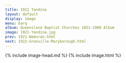 ```yaml
---
title: 1921 Yandina
layout: default
display: image
menu: barq
album: Queensland Baptist Churches 1851-1960 Album
image: 1921-Yandina.jpg
prev: 1921-Wamuran.html
next: 1922-Granville-Maryborough.html
---
```

{% include image-head.md %}
{% include image.html %}